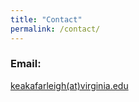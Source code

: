 ```yaml
---
title: "Contact"
permalink: /contact/
---
```



### Email:
[keakafarleigh(at)virginia.edu](mailto:keakafarleigh@virginia.edu)
